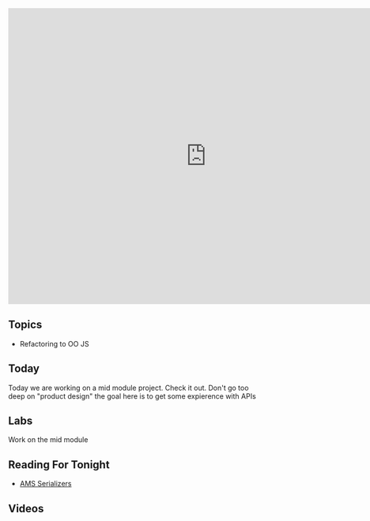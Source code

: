 <iframe src="https://calendar.google.com/calendar/embed?src=flatironschool.com_olk0a79jrplg5tcd1ormoq6o5k%40group.calendar.google.com&ctz=America/New_York" style="border: 0" width="800" height="600" frameborder="0" scrolling="no"></iframe>

## Topics

 * Refactoring to OO JS

## Today

Today we are working on a mid module project. Check it out. Don't go too deep on "product design" the goal here is to get some expierence with APIs

## Labs

Work on the mid module 

## Reading For Tonight

 * [AMS Serializers](http://blog.sundaycoding.com/blog/2014/03/02/json-api-with-rails-api-and-active-model-serializers/)

## Videos

